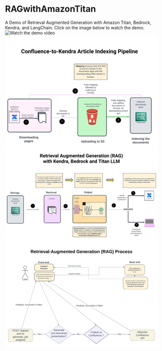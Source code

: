 # RAGwithAmazonTitan
A Demo of Retrieval Augmented Generation with Amazon Titan, Bedrock, Kendra, and LangChain. Click on the image below to watch the demo.
![Watch the demo video](https://youtu.be/PagbmlEZcqw?si=WhmozazFerIr09fj')
![Kendra pipeline](./Kendra_Pipeline.png)
![RAG process](./RAG_process.png)
![ec2 app](./ec2_app.png)
